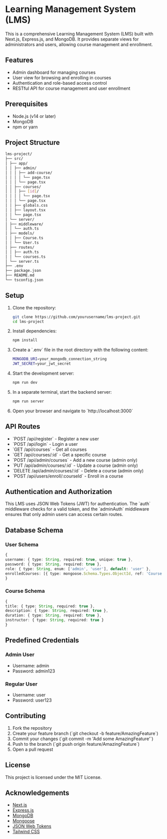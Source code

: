 # Learning Management System (LMS)

This is a comprehensive Learning Management System (LMS) built with Next.js, Express.js, and MongoDB. It provides separate views for administrators and users, allowing course management and enrollment.

## Features

- Admin dashboard for managing courses
- User view for browsing and enrolling in courses
- Authentication and role-based access control
- RESTful API for course management and user enrollment

## Prerequisites

- Node.js (v14 or later)
- MongoDB
- npm or yarn

## Project Structure

```bash
lms-project/
├── src/
│ ├── app/
│ │ ├── admin/
│ │ │ ├── add-course/
│ │ │ │ └── page.tsx
│ │ │ └── page.tsx
│ │ ├── courses/
│ │ │ ├── [id]/
│ │ │ │ └── page.tsx
│ │ │ └── page.tsx
│ │ ├── globals.css
│ │ ├── layout.tsx
│ │ └── page.tsx
│ └── server/
│ ├── middleware/
│ │ └── auth.ts
│ ├── models/
│ │ ├── Course.ts
│ │ └── User.ts
│ ├── routes/
│ │ ├── auth.ts
│ │ └── courses.ts
│ └── server.ts
├── .env
├── package.json
├── README.md
└── tsconfig.json
```

## Setup

1. Clone the repository:
   ```bash
   git clone https://github.com/yourusername/lms-project.git
   cd lms-project
   ```

2. Install dependencies:
   ```bash
   npm install
   ```

3. Create a \`.env\` file in the root directory with the following content:
   ```bash
   MONGODB_URI=your_mongodb_connection_string
   JWT_SECRET=your_jwt_secret
   ```

4. Start the development server:
   ```bash
   npm run dev
   ```

5. In a separate terminal, start the backend server:
   ```bash
   npm run server
   ```

6. Open your browser and navigate to \`http://localhost:3000\`

## API Routes

- \`POST /api/register\` - Register a new user
- \`POST /api/login\` - Login a user
- \`GET /api/courses\` - Get all courses
- \`GET /api/courses/:id\` - Get a specific course
- \`POST /api/admin/courses\` - Add a new course (admin only)
- \`PUT /api/admin/courses/:id\` - Update a course (admin only)
- \`DELETE /api/admin/courses/:id\` - Delete a course (admin only)
- \`POST /api/users/enroll/:courseId\` - Enroll in a course

## Authentication and Authorization

This LMS uses JSON Web Tokens (JWT) for authentication. The \`auth\` middleware checks for a valid token, and the \`adminAuth\` middleware ensures that only admin users can access certain routes.

## Database Schema

### User Schema

```typescript
{
username: { type: String, required: true, unique: true },
password: { type: String, required: true },
role: { type: String, enum: ['admin', 'user'], default: 'user' },
enrolledCourses: [{ type: mongoose.Schema.Types.ObjectId, ref: 'Course' }]
}
```

### Course Schema

```typescript
{
title: { type: String, required: true },
description: { type: String, required: true },
duration: { type: String, required: true },
instructor: { type: String, required: true }
}
```

## Predefined Credentials

### Admin User

- Username: admin
- Password: admin123

### Regular User

- Username: user
- Password: user123

## Contributing

1. Fork the repository
2. Create your feature branch (\`git checkout -b feature/AmazingFeature\`)
3. Commit your changes (\`git commit -m 'Add some AmazingFeature'\`)
4. Push to the branch (\`git push origin feature/AmazingFeature\`)
5. Open a pull request

## License

This project is licensed under the MIT License.

## Acknowledgements

- [Next.js](https://nextjs.org/)
- [Express.js](https://expressjs.com/)
- [MongoDB](https://www.mongodb.com/)
- [Mongoose](https://mongoosejs.com/)
- [JSON Web Tokens](https://jwt.io/)
- [Tailwind CSS](https://tailwindcss.com/)



